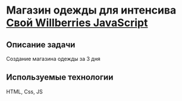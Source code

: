 Магазин одежды для интенсива [Свой Willberries JavaScript](https://glo-academy.org/teach/control/stream/view/id/550277247)  
=================================
## Описание задачи

Создание магазина одежды за 3 дня  

## Используемые технологии

HTML, Css, JS